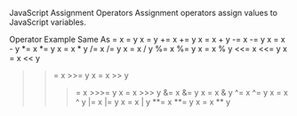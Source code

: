 JavaScript Assignment Operators
Assignment operators assign values to JavaScript variables.

Operator	Example	Same As
=	x = y	x = y
+=	x += y	x = x + y
-=	x -= y	x = x - y
*=	x *= y	x = x * y
/=	x /= y	x = x / y
%=	x %= y	x = x % y
<<=	x <<= y	x = x << y
>>=	x >>= y	x = x >> y
>>>=	x >>>= y	x = x >>> y
&=	x &= y	x = x & y
^=	x ^= y	x = x ^ y
|=	x |= y	x = x | y
**=	x **= y	x = x ** y

